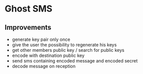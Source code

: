 # Ghost SMS

## Improvements
* generate key pair only once
* give the user the possibility to regenerate his keys
* get other members public key / search for public keys
* encode with destination public key
* send sms containing encoded message and encoded secret
* decode message on reception
